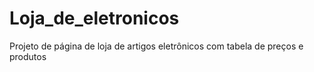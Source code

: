 # Loja_de_eletronicos
Projeto de página de loja de artigos eletrônicos com tabela de preços e produtos 
